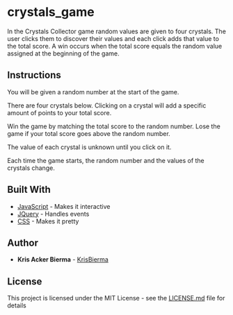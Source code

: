 # crystals_game


In the Crystals Collector game random values are given to four crystals. The user clicks them to discover their values and each click adds that value to the total score. A win occurs when the total score equals the random value assigned at the beginning of the game.

## Instructions

You will be given a random number at the start of the game. 

There are four crystals below. Clicking on a crystal will add a specific amount of points to your total score. 

Win the game by matching the total score to the random number. Lose the game if your total score goes above the random number. 

The value of each crystal is unknown until you click on it. 

Each time the game starts, the random number and the values of the crystals change.

## Built With

* [JavaScript](https://developer.mozilla.org/en-US/docs/Web/JavaScript) - Makes it interactive
* [JQuery](http://jquery.com/) - Handles events
* [CSS](https://developer.mozilla.org/en-US/docs/Web/CSS) - Makes it pretty

## Author

* **Kris Acker Bierma** - [KrisBierma](https://github.com/KrisBierma)

## License

This project is licensed under the MIT License - see the [LICENSE.md](LICENSE.md) file for details